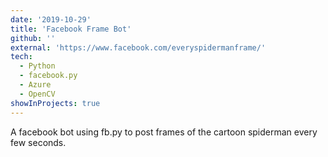 ```yaml
---
date: '2019-10-29'
title: 'Facebook Frame Bot'
github: ''
external: 'https://www.facebook.com/everyspidermanframe/'
tech:
  - Python
  - facebook.py
  - Azure
  - OpenCV
showInProjects: true
---
```


A facebook bot using fb.py to post frames of the cartoon spiderman every few seconds.
